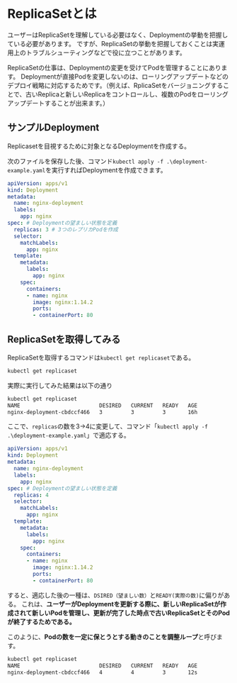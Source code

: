 


# ReplicaSetとは

ユーザーはReplicaSetを理解している必要はなく、Deploymentの挙動を把握している必要があります。
ですが、ReplicaSetの挙動を把握しておくことは実運用上のトラブルシューティングなどで役に立つことがあります。

ReplicaSetの仕事は、Deploymentの変更を受けてPodを管理することにあります。
Deploymentが直接Podを変更しないのは、ローリングアップデートなどのデプロイ戦略に対応するためです。（例えば、RplicaSetをバージョニングすることで、古いReplicaと新しいReplicaをコントロールし、複数のPodをローリングアップデートすることが出来ます。）





## サンプルDeployment

Replicasetを目視するために対象となるDeploymentを作成する。

次のファイルを保存した後、コマンド`kubectl apply -f .\deployment-example.yaml`を実行すればDeploymentを作成できます。


```yml
apiVersion: apps/v1
kind: Deployment
metadata:
  name: nginx-deployment
  labels:
    app: nginx
spec: # Deploymentの望ましい状態を定義
  replicas: 3 # 3つのレプリカPodを作成
  selector:
    matchLabels:
      app: nginx
  template:
    metadata:
      labels:
        app: nginx
    spec:
      containers:
      - name: nginx
        image: nginx:1.14.2
        ports:
        - containerPort: 80
```





## ReplicaSetを取得してみる

ReplicaSetを取得するコマンドは`kubectl get replicaset`である。

```sh
kubectl get replicaset
```

実際に実行してみた結果は以下の通り

```sh
kubectl get replicaset
NAME                         DESIRED   CURRENT   READY   AGE
nginx-deployment-cbdccf466   3         3         3       16h
```


ここで、`replicas`の数を3→4に変更して、コマンド「`kubectl apply -f .\deployment-example.yaml`」で適応する。



```yml
apiVersion: apps/v1
kind: Deployment
metadata:
  name: nginx-deployment
  labels:
    app: nginx
spec: # Deploymentの望ましい状態を定義
  replicas: 4 
  selector:
    matchLabels:
      app: nginx
  template:
    metadata:
      labels:
        app: nginx
    spec:
      containers:
      - name: nginx
        image: nginx:1.14.2
        ports:
        - containerPort: 80
```


すると、適応した後の一種は、`DSIRED（望ましい数）`と`READY(実際の数)`に偏りがある。
これは、**ユーザーがDeploymentを更新する際に、新しいReplicaSetが作成されて新しいPodを管理し、更新が完了した時点で古いReplicaSetとそのPodが終了するためである。**

このように、**Podの数を一定に保とうとする動きのことを調整ループ**と呼びます。

```sh
kubectl get replicaset
NAME                         DESIRED   CURRENT   READY   AGE
nginx-deployment-cbdccf466   4         4         3       12s
```






